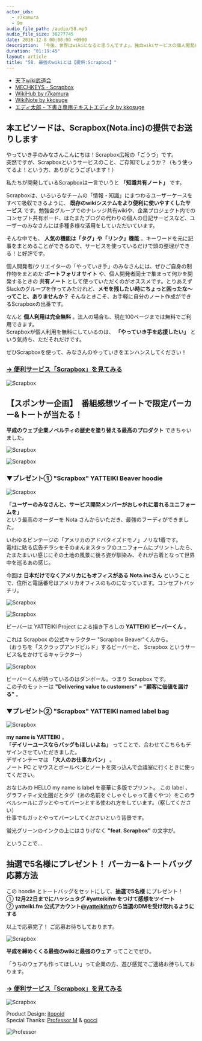 ```yaml
---
actor_ids:
  - r7kamura
  - 9m
audio_file_path: /audio/58.mp3
audio_file_size: 38277745
date: 2018-12-8 00:00:00 +0900
description: 「今後、世界はwikiになると思うんですよ」。独自wikiサービスの個人開発経験のあるエンジニア2人が、天下wiki武闘会の思い出、自分たちが作ったwiki、仕事で使っているwiki、wikiの便利な使い方、wikiがwikiたる本質などについて真剣に話しました。そして最後にkkosugeが開発した新サービス「エディ太郎」を紹介します。ぜひScrapboxとセットでご活用ください。
duration: "01:19:45"
layout: article
title: "58. 最強のwikiとは【提供:Scrapbox】"
---
```


- [天下wiki武道会](https://connpass.com/event/27643/)
- [MECHKEYS - Scrapbox](https://scrapbox.io/MECHKEYS/)
- [WikiHub by r7kamura](https://wikihub.io/)
- [WikiNote by kkosuge](https://wikinote.net/)
- [エディ太郎 - 下書き専用テキストエディタ by kkosuge](https://editaro.com/)

## 本エピソードは、Scrapbox(Nota.inc)の提供でお送りします
  
  
やっていき手のみなさんこんにちは！Scrapbox広報の「ごうづ」です。  
突然ですが、Scrapboxというサービスのこと、ご存知でしょうか？（もう使ってるよ！という方、ありがとうございます！）  
  
私たちが開発しているScrapboxは一言でいうと **「知識共有ノート」** です。  
  
Scrapboxは、いろいろなチームの「情報・知識」にまつわるユーザーケースをすべて吸収できるように、 **既存のwikiシステムをより便利に使いやすくしたサービス** です。勉強会グループでのナレッジ共有wikiや、企業プロジェクト内でのコンセプト共有ボード、はたまたブログの代わりの個人の日記サービスなど、ユーザーのみなさんには多種多様な活用をしていただいています。  
  
そんな中でも、 **人気の機能は「タグ」や「リンク」機能** 。キーワードを元に記事をまとめることができるので、サービスを使っているだけで頭の整理ができる！と好評です。  
  
個人開発者/クリエイターの「やっていき手」のみなさんには、ぜひご自身の制作物をまとめた **ポートフォリオサイト** や、個人開発者同士で集まって何かを開発するときの **共有ノート** として使っていただくのがオススメです。とりあえずSlackのグループを作ってみたけれど、**メモを残したい時にちょっと困ったな〜ってこと、ありませんか？** そんなときこそ、お手軽に自分のノート作成ができるScrapboxの出番です。 

なんと **個人利用は完全無料** 。法人の場合も、現在100ページまでは無料でご利用できます。  
Scrapboxが個人利用を無料にしているのは、 **「やっていき手を応援したい」** という気持ち、ただそれだけです。 
  
ぜひScrapboxを使って、みなさんのやっていきをエンハンスしてください！  
### [→ 便利サービス「Scrapbox」を見てみる](https://scrapbox.io/)

![Scrapbox](/images/slideshows/58/Logo_Scrapbox_600.png)


## 【スポンサー企画】　番組感想ツイートで限定パーカー&トートが当たる！
  
  
**平成のウェブ企業ノベルティの歴史を塗り替える最高のプロダクト** できちゃいました。

![Scrapbox](/images/slideshows/58/sb7.png)
  
![Scrapbox](/images/slideshows/58/sb6.png)
  
  
### ▼プレゼント① "Scrapbox" YATTEIKI Beaver hoodie

![Scrapbox](/images/slideshows/58/sb2.png)
  
**「ユーザーのみなさんと、サービス開発メンバーがおしゃれに着れるユニフォームを」**   
という最高のオーダーを Nota さんからいただき、最強のフーディができました。  
  
  
いわゆるビンテージの「アメリカのアドバタイズドモノ」ノリな1着です。  
電柱に貼る広告チラシをそのまんまスタッフのユニフォームにプリントしたら、たまたまいい感じにその土地の風景に後ろ姿が馴染み、それが古着となって世界中を巡るあの感じ。  
    
今回は **日本だけでなくアメリカにもオフィスがある Nota.incさん** ということで、住所と電話番号はアメリカオフィスのものになっています。コンセプトバッチリ。　　 
  
![Scrapbox](/images/slideshows/58/sb3.png)
  
![Scrapbox](/images/slideshows/58/sb4.png) 
  
ビーバーは YATTEIKI Project による描き下ろしの **YATTEIKI ビーバーくん** 。　　 
  
これは Scrapbox の公式キャラクター "Scrapbox Beaver"くんから。  
（おうちを「スクラップアンドビルド」するビーバーと、 Scrapbox というサービス名をかけてるキャラクター）     

![Scrapbox](/images/slideshows/58/sbb.png)

ビーバーくんが持っているのはダンボール。つまり Scrapbox です。  
この子のモットーは **"Delivering value to customers" = "顧客に価値を届ける"** 。  　　
 
  
  
### ▼プレゼント② "Scrapbox" YATTEIKI named label bag

![Scrapbox](/images/slideshows/58/sb5.png)

**my name is YATTEIKI** 。  
**「デイリーユースならバッグもほしいよね」** ってことで、合わせてこちらもデザインさせていただきました。　　
　　  
デザインテーマは **「大人のお仕事カバン」** 。  
ノート PC とマウスとボールペンとノートを突っ込んで会議室に行くときに使ってください。     
  
おなじみの HELLO my name is label を豪華に多版でプリント。
この label 、グラフィティ文化圏だとタグ（あの名前をぐしゃぐしゃって書くやつ）をこのラベルシールにガッとやってバーンとする使われ方をしています。（察してください）  
仕事でもガッとやってバーンしてくださいという背景です。  
  
蛍光グリーンのインクの上にはさりげなく **"feat. Scrapbox"** の文字が。  
  
ということで…  
  
  
## 抽選で5名様にプレゼント！ パーカー&トートバッグ応募方法  
この hoodie とトートバッグをセットにして、**抽選で5名様** にプレゼント！  
①	**12月22日までにハッシュタグ #yatteikifm をつけて感想をツイート**   
②	**yatteiki.fm 公式アカウント[@yatteikifm](https://twitter.com/yatteikifm)から当選のDMを受け取れるようにする**  
  
以上で応募完了！ ご応募お待ちしております。    

![Scrapbox](/images/slideshows/58/sb1.png)

**平成を締めくくる最強のwikiと最強のウェア** ってことでぜひ。  
  
「うちのウェアも作ってほしい」って企業の方、遊び感覚でご連絡お待ちしております。 
      
### [→ 便利サービス「Scrapbox」を見てみる](https://scrapbox.io/)

![Scrapbox](/images/slideshows/58/Logo_Scrapbox_600.png)

Product Design: [itopoid](https://twitter.com/itopoid)  
Special Thanks: [Professor M](https://twitter.com/masui) & [gocci](https://twitter.com/kanapon_i)  

![Professor](/images/slideshows/58/masui.png)

